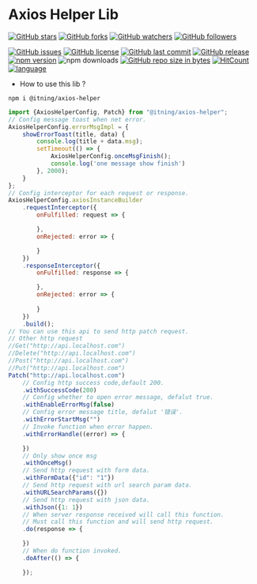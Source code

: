 # Axios Helper Lib

[![GitHub stars](https://img.shields.io/github/stars/itning/axios-helper.svg?style=social&label=Stars)](https://github.com/itning/axios-helper/stargazers)
[![GitHub forks](https://img.shields.io/github/forks/itning/axios-helper.svg?style=social&label=Fork)](https://github.com/itning/axios-helper/network/members)
[![GitHub watchers](https://img.shields.io/github/watchers/itning/axios-helper.svg?style=social&label=Watch)](https://github.com/itning/axios-helper/watchers)
[![GitHub followers](https://img.shields.io/github/followers/itning.svg?style=social&label=Follow)](https://github.com/itning?tab=followers)

[![GitHub issues](https://img.shields.io/github/issues/itning/axios-helper.svg)](https://github.com/itning/axios-helper/issues)
[![GitHub license](https://img.shields.io/github/license/itning/axios-helper.svg)](https://github.com/itning/axios-helper/blob/master/LICENSE)
[![GitHub last commit](https://img.shields.io/github/last-commit/itning/axios-helper.svg)](https://github.com/itning/axios-helper/commits)
[![GitHub release](https://img.shields.io/github/release/itning/axios-helper.svg)](https://github.com/itning/axios-helper/releases)
[![npm version](https://badge.fury.io/js/%40itning%2Faxios-helper.svg)](https://badge.fury.io/js/%40itning%2Faxios-helper)
![npm downloads](https://img.shields.io/npm/dw/@itning/axios-helper)
[![GitHub repo size in bytes](https://img.shields.io/github/repo-size/itning/axios-helper.svg)](https://github.com/itning/axios-helper)
[![HitCount](http://hits.dwyl.io/itning/axios-helper.svg)](http://hits.dwyl.io/itning/axios-helper)
[![language](https://img.shields.io/badge/language-TypeScript-green.svg)](https://github.com/itning/axios-helper)

- How to use this lib ?

```shell
npm i @itning/axios-helper
```

```javascript
import {AxiosHelperConfig, Patch} from "@itning/axios-helper";
// Config message toast when net error.
AxiosHelperConfig.errorMsgImpl = {
    showErrorToast(title, data) {
        console.log(title + data.msg);
        setTimeout(() => {
            AxiosHelperConfig.onceMsgFinish();
            console.log('one message show finish')
        }, 2000);
    }
};
// Config interceptor for each request or response.
AxiosHelperConfig.axiosInstanceBuilder
    .requestInterceptor({
        onFulfilled: request => {

        },
        onRejected: error => {

        }
    })
    .responseInterceptor({
        onFulfilled: response => {

        },
        onRejected: error => {
            
        }
    })
    .build();
// You can use this api to send http patch request.
// Other http request
//Get("http://api.localhost.com")
//Delete("http://api.localhost.com")
//Post("http://api.localhost.com")
//Put("http://api.localhost.com")
Patch("http://api.localhost.com")
    // Config http success code,default 200.
    .withSuccessCode(200)
    // Config whether to open error message, defalut true.
    .withEnableErrorMsg(false)
    // Config error message title, defalut '错误'.
    .withErrorStartMsg("")
    // Invoke function when error happen.
    .withErrorHandle((error) => {

    })
    // Only show once msg
    .withOnceMsg()
    // Send http request with form data.
    .withFormData({"id": "1"})
    // Send http request with url search param data.
    .withURLSearchParams({})
    // Send http request with json data.	
    .withJson({1: 1})
    // When server response received will call this function.
    // Must call this function and will send http request.
    .do(response => {

    })
    // When do function invoked.
    .doAfter(() => {

    });
```
